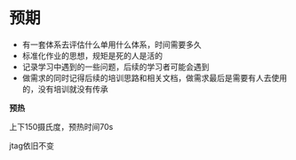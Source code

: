 # 预期

- 有一套体系去评估什么单用什么体系，时间需要多久
- 标准化作业的思想，规矩是死的人是活的
- 记录学习中遇到的一些问题，后续的学习者可能会遇到
- 做需求的同时记得后续的培训思路和相关文档，做需求最后是需要有人去使用的，没有培训就没有传承





**预热**

上下150摄氏度，预热时间70s

jtag依旧不变

